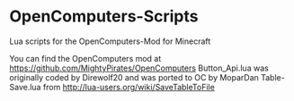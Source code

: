 # OpenComputers-Scripts
Lua scripts for the OpenComputers-Mod for Minecraft

You can find the OpenComputers mod at https://github.com/MightyPirates/OpenComputers
Button_Api.lua was originally coded by Direwolf20 and was ported to OC by MoparDan
Table-Save.lua from http://lua-users.org/wiki/SaveTableToFile
